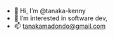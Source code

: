 - 👋 Hi, I’m @tanaka-kenny
- 👀 I’m interested in software dev, 
- 📫 tanakamadondo@gmail.com 

<!---
tanaka-kenny/tanaka-kenny is a ✨ special ✨ repository because its `README.md` (this file) appears on your GitHub profile.
You can click the Preview link to take a look at your changes.
--->
